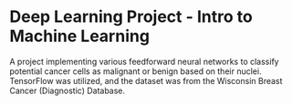 # Deep Learning Project - Intro to Machine Learning
A project implementing various feedforward neural networks to classify potential cancer cells as malignant or benign based on their nuclei. TensorFlow was utilized, and the dataset was from the Wisconsin Breast Cancer (Diagnostic) Database.
